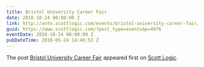 ```yaml
---
title: Bristol University Career Fair
date: 2018-10-24 00:00:00 Z
link: http://ante.scottlogic.com/events/bristol-university-career-fair/
guid: https://www.scottlogic.com/?post_type=events&p=4976
eventDate: 2018-10-24 00:00:00 Z
pubDateTime: 2018-05-24 14:46:53 Z
---
```


<p>The post <a rel="nofollow" href="http://ante.scottlogic.com/events/bristol-university-career-fair/">Bristol University Career Fair</a> appeared first on <a rel="nofollow" href="http://ante.scottlogic.com">Scott Logic</a>.</p>